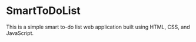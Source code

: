 # SmartToDoList
This is a simple smart to-do list web application built using HTML, CSS, and JavaScript. 
